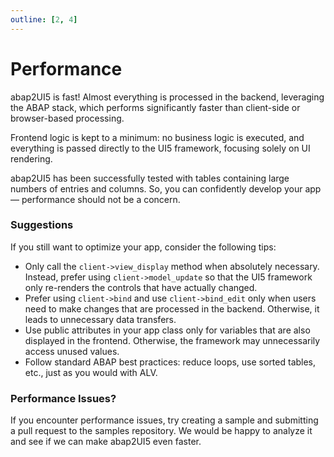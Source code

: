 ```yaml
---
outline: [2, 4]
---
```


# Performance

abap2UI5 is fast! Almost everything is processed in the backend, leveraging the ABAP stack, which performs significantly faster than client-side or browser-based processing. <br>

Frontend logic is kept to a minimum: no business logic is executed, and everything is passed directly to the UI5 framework, focusing solely on UI rendering. <br>

abap2UI5 has been successfully tested with tables containing large numbers of entries and columns. So, you can confidently develop your app — performance should not be a concern.

### Suggestions
If you still want to optimize your app, consider the following tips:
* Only call the `client->view_display` method when absolutely necessary. Instead, prefer using `client->model_update` so that the UI5 framework only re-renders the controls that have actually changed.
* Prefer using `client->bind` and use `client->bind_edit` only when users need to make changes that are processed in the backend. Otherwise, it leads to unnecessary data transfers.
* Use public attributes in your app class only for variables that are also displayed in the frontend. Otherwise, the framework may unnecessarily access unused values.
* Follow standard ABAP best practices: reduce loops, use sorted tables, etc., just as you would with ALV.

### Performance Issues?
If you encounter performance issues, try creating a sample and submitting a pull request to the samples repository. We would be happy to analyze it and see if we can make abap2UI5 even faster.
